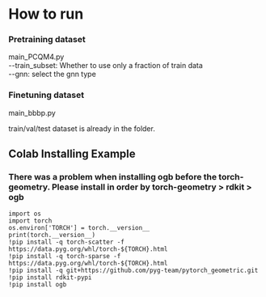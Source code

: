 # How to run

### Pretraining dataset
main_PCQM4.py   
--train_subset: Whether to use only a fraction of train data  
--gnn: select the gnn type  
### Finetuning dataset
main_bbbp.py

train/val/test dataset is already in the folder.

## Colab Installing Example
### There was a problem when installing ogb before the torch-geometry. Please install in order by torch-geometry > rdkit > ogb   
```
import os
import torch
os.environ['TORCH'] = torch.__version__
print(torch.__version__)
!pip install -q torch-scatter -f https://data.pyg.org/whl/torch-${TORCH}.html 
!pip install -q torch-sparse -f https://data.pyg.org/whl/torch-${TORCH}.html 
!pip install -q git+https://github.com/pyg-team/pytorch_geometric.git
!pip install rdkit-pypi
!pip install ogb
```
